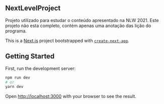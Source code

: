 ## NextLevelProject

Projeto utilizado para estudar o conteúdo apresentado na NLW 2021.
Este projeto não esta completo, contém apenas uma anotação das lição do programa. 

This is a [Next.js](https://nextjs.org/) project bootstrapped with [`create-next-app`](https://github.com/vercel/next.js/tree/canary/packages/create-next-app).

## Getting Started

First, run the development server:

```bash
npm run dev
# or
yarn dev
```

Open [http://localhost:3000](http://localhost:3000) with your browser to see the result.
